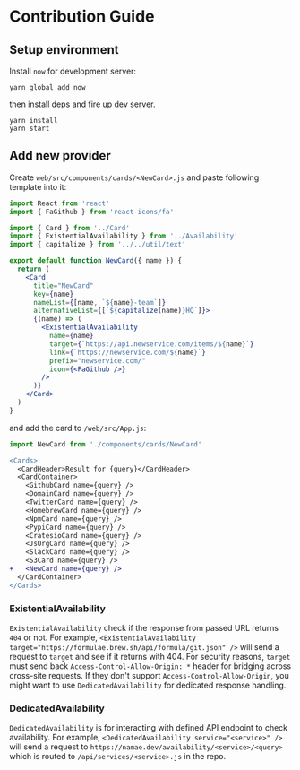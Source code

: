 # Contribution Guide

## Setup environment

Install `now` for development server:

```
yarn global add now
```

then install deps and fire up dev server.

```
yarn install
yarn start
```

## Add new provider

Create `web/src/components/cards/<NewCard>.js` and paste following template into it:

```jsx
import React from 'react'
import { FaGithub } from 'react-icons/fa'

import { Card } from '../Card'
import { ExistentialAvailability } from '../Availability'
import { capitalize } from '../../util/text'

export default function NewCard({ name }) {
  return (
    <Card
      title="NewCard"
      key={name}
      nameList={[name, `${name}-team`]}
      alternativeList={[`${capitalize(name)}HQ`]}>
      {(name) => (
        <ExistentialAvailability
          name={name}
          target={`https://api.newservice.com/items/${name}`}
          link={`https://newservice.com/${name}`}
          prefix="newservice.com/"
          icon={<FaGithub />}
        />
      )}
    </Card>
  )
}
```

and add the card to `/web/src/App.js`:

```jsx
import NewCard from './components/cards/NewCard'
```

```patch
<Cards>
  <CardHeader>Result for {query}</CardHeader>
  <CardContainer>
    <GithubCard name={query} />
    <DomainCard name={query} />
    <TwitterCard name={query} />
    <HomebrewCard name={query} />
    <NpmCard name={query} />
    <PypiCard name={query} />
    <CratesioCard name={query} />
    <JsOrgCard name={query} />
    <SlackCard name={query} />
    <S3Card name={query} />
+   <NewCard name={query} />
  </CardContainer>
</Cards>
```

### ExistentialAvailability

`ExistentialAvailability` check if the response from passed URL returns `404` or not.
For example, `<ExistentialAvailability target="https://formulae.brew.sh/api/formula/git.json" />` will send a request to `target` and see if it returns with 404. For security reasons, `target` must send back `Access-Control-Allow-Origin: *` header for bridging across cross-site requests. If they don't support `Access-Control-Allow-Origin`, you might want to use `DedicatedAvailability` for dedicated response handling.

### DedicatedAvailability

`DedicatedAvailability` is for interacting with defined API endpoint to check availability.
For example, `<DedicatedAvailability service="<service>" />` will send a request to `https://namae.dev/availability/<service>/<query>` which is routed to `/api/services/<service>.js` in the repo.

